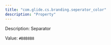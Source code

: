 ```yaml
---
title: "com.glide.cs.branding.seperator_color"
description: "Property"
---
```


Description: Separator

Value: `#B8B8B8`